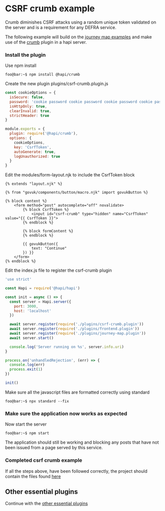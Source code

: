 # CSRF crumb example

Crumb diminishes CSRF attacks using a random unique token validated on the server and is a requirement for any DEFRA service.

The following example will build on the [journey map examples](../../journey-map-examples/README.md) and make use of the [crumb](https://www.npmjs.com/package/@hapi/crumb) plugin in a hapi server.

### Install the plugin
Use npm install
```console
foo@bar:~$ npm install @hapi/crumb
```

Create the new plugin plugins/csrf-crumb.plugin.js
```js
const cookieOptions = {
  isSecure: false,
  password: 'cookie password cookie password cookie password cookie password cookie password ',
  isHttpOnly: true,
  clearInvalid: true,
  strictHeader: true
}

module.exports = {
  plugin: require('@hapi/crumb'),
  options: {
    cookieOptions,
    key: 'CsrfToken',
    autoGenerate: true,
    logUnauthorized: true
  }
}
```

Edit the modules/form-layout.njk to include the CsrfToken block
```twig
{% extends "layout.njk" %}

{% from "govuk/components/button/macro.njk" import govukButton %}

{% block content %}
    <form method="post" autocomplete="off" novalidate>
        {% block CsrfToken %}
            <input id="csrf-crumb" type="hidden" name="CsrfToken" value="{{ CsrfToken }}">
        {% endblock %}

        {% block formContent %}
        {% endblock %}

        {{ govukButton({
            text: "Continue"
        }) }}
    </form>
{% endblock %}
```

Edit the index.js file to register the csrf-crumb plugin
```js
'use strict'

const Hapi = require('@hapi/hapi')

const init = async () => {
  const server = Hapi.server({
    port: 3000,
    host: 'localhost'
  })

  await server.register(require('./plugins/csrf-crumb.plugin'))
  await server.register(require('./plugins/frontend.plugin'))
  await server.register(require('./plugins/journey-map.plugin'))
  await server.start()

  console.log('Server running on %s', server.info.uri)
}

process.on('unhandledRejection', (err) => {
  console.log(err)
  process.exit(1)
})

init()
```

Make sure all the javascript files are formatted correctly using standard
```console
foo@bar:~$ npx standard --fix
```

### Make sure the application now works as expected

Now start the server
```console
foo@bar:~$ npm start
```

The application should still be working and blocking any posts that have not been issued from a page served by this service.

### Completed csrf crumb example
If all the steps above, have been followed correctly, the project should contain the files found [here](.)

## Other essential plugins
Continue with the [other essential plugins](../README.md)

